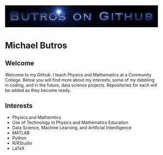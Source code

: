 <p align = "center">
<img src="logo.png" width="1000">
<p>

# Michael Butros

## Welcome 
Welcome to my Github.  I teach Physics and Mathematics at a Community College.  Below you will find more about my interests, some of my dabbling in coding, and in the future, data science projects. Repositories for each will be added as they become ready.

## Interests
* Physics and Mathemtics  
* Use of Technology in Physics and Mathematics Education
* Data Science, Machine Learning, and Artificial Intenlligence
* MATLAB
* Python
* R/RStudio
* LaTeX
